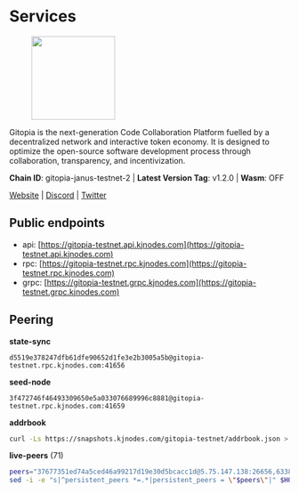 # Services

<figure><img src="https://raw.githubusercontent.com/kj89/testnet_manuals/main/pingpub/logos/gitopia.png" width="150" alt=""><figcaption></figcaption></figure>

Gitopia is the next-generation Code Collaboration Platform fuelled by  a decentralized network and interactive token economy. It is designed  to optimize the open-source software development process through  collaboration, transparency, and incentivization.

**Chain ID**: gitopia-janus-testnet-2 | **Latest Version Tag**: v1.2.0 | **Wasm**: OFF

[Website](https://gitopia.com/) | [Discord](https://discord.gg/hFTXCGNYDZ) | [Twitter](https://twitter.com/gitopiaDAO)


## Public endpoints

* api: [https://gitopia-testnet.api.kjnodes.com](https://gitopia-testnet.api.kjnodes.com)
* rpc: [https://gitopia-testnet.rpc.kjnodes.com](https://gitopia-testnet.rpc.kjnodes.com)
* grpc: [https://gitopia-testnet.grpc.kjnodes.com](https://gitopia-testnet.grpc.kjnodes.com)

## Peering

**state-sync**

```text
d5519e378247dfb61dfe90652d1fe3e2b3005a5b@gitopia-testnet.rpc.kjnodes.com:41656
```

**seed-node**

```text
3f472746f46493309650e5a033076689996c8881@gitopia-testnet.rpc.kjnodes.com:41659
```

**addrbook**
```bash
curl -Ls https://snapshots.kjnodes.com/gitopia-testnet/addrbook.json > $HOME/.gitopia/config/addrbook.json
```

**live-peers** (71)
```bash
peers="37677351ed74a5ced46a99217d19e30d5bcacc1d@5.75.147.138:26656,63381c5528ed8ca93f9ba31008a9630d21b29a97@142.132.152.46:46656,df5b61e51ab2f6c3bf1f3c387ba1586a84b41b25@141.95.65.26:27956,4432d927cd43ac192701830bed2ba589c6602a7e@165.227.148.44:26656,38f4e436b28b05850fa9b67cadf0700123cec094@45.10.154.166:26656,921348b18868c83bfc5375fc9860bb28aaaf0d0e@38.242.238.229:26656,995177c4b8c2b498de50483a614f9e30bf02e843@65.109.130.180:26656,d9b86c9459ac8bb4760d37095732ccd2746aca1f@65.21.131.215:26356,9684d6a5fbdac8dc075579dd719e3f78e6be97af@142.93.38.14:26656,1983d3cbcbc281232b5946ba9a2487e8f6976817@149.102.148.141:26656,7182dfadba43a9a3b35f6862e63f75be20c8b1db@95.217.214.125:41656,0c31077af45cb4f0424e58c91b0a917c36a90fd9@65.108.195.235:16656,33196fb0090d2de3671e36545d3425f641c9c0dc@65.109.70.4:41656,591318ade07c267271bb27790acec9e80dc1ce14@65.21.105.9:26656,72ba064143222cc699fe2e3830a52b43c18e1c2c@185.209.228.213:26656,c03e9f152bb1becc54d4424d02249135d39be09f@81.0.218.106:41656,ad33cf22f96e43448798686ed0f7428b8fdacf5b@5.161.90.174:656,af2e347c494fdc4bc9b8ebb69d946ae95c202977@134.209.189.7:26656,a510ea956fd1ccc786784d7c0f633889ce6cf618@168.119.124.130:41656,3b7845f8c8361c2f2de742473cd891c6e8cdeabf@83.171.249.159:656,19fb417249992ae8def277fb753656da318fe250@38.242.133.239:41656,09538ba6159f454a17d76501c59e23bad6fc9d3d@85.190.246.67:26656,5ffdc1788f68df5e8163d9bd0d71a4c4d3dec2e9@81.0.220.21:26656,7a65d4d8f7d62606839bfb8e4fb7168897488763@82.208.21.149:26656,fb0a1c5dbc329b1b0ae3dac6776df4eb5f2072f6@79.137.248.142:26656,f97115243c6291081b546e8d59f51e5ecede4168@149.102.155.225:26656,05182a9b6121c9fcbb493f9bb3843e20e076e479@38.242.231.113:656,0534e64a6df8a0ac7d032d3eff3587f5fd69ba37@65.108.206.118:60756,9bb344d83fc1fafc4bce6b8e4a95b82f37ac4f31@82.208.20.136:26656,73de34b1d08fdd58b5a5c0ec6d2560310c1ebe90@38.242.151.86:26656,53b421af01f3260e949d6a9c2dc09e3b1dbf9fb6@109.205.181.30:41656,5c2a752c9b1952dbed075c56c600c3a79b58c395@195.3.220.140:27036,e511a5b55979b7d630f016e2b15b513690fd3e33@185.239.209.124:656,5171aad5f862d474b36fc8049be3339068c96cc9@165.232.151.144:26656,e189c585d02d81a91112622c6c7ea3f6c8c7a591@64.227.98.226:26656,a8591524ebded3132f423771c0d91b77bdffad44@82.208.22.16:26656,399d4e19186577b04c23296c4f7ecc53e61080cb@34.126.132.161:26656,d3fe4d63101e72c4cc5fd1114b57d36b759c0402@164.92.72.200:26656,866ff69bfc3e29ceba85110bbcb437ba0c2f1e4f@185.192.97.104:41656,e79532749fb5dd95366f4568a7b2430d0e316fb5@84.46.255.163:26656,2e714e8854361967515a8b859f8f4b0d9b8d11e8@194.163.190.86:26656,f1ec809c278f10a4645f813e3aa55f8c7c26cb0b@82.208.21.65:26656,761a1c836718c25241d1c82ddb74510065394553@185.249.227.49:41656,4ceba74efb843cf10926a9ec757e4e2081d71e92@207.244.226.183:656,d8b769454c194bb389c3fe9fce976f3d6148c7c0@38.242.223.113:41656,c19da021d6bbdeccdd03453a021d7171e6e299d5@173.249.14.30:656,4e0e57bcac8aa2bc3188d5b7845eeee61a61f3f0@194.163.170.165:26656,f1a47d469460fb0a70b12d7739afbc0bf78eadda@78.47.195.69:656,93c4c73375b5f52020e7e7bd3f901ee28f07e6b7@109.123.243.66:41656,0eb70bf5e2403694109f9bba184570074c2dfdd5@38.242.235.255:26656,c09aa43e7149a6bf784d11867ebb4135996016d6@213.239.215.77:26656,95c692e6c36de3e437e03b6ceb323e75a00e2e71@74.208.245.188:41656,458a98d6293064bdf3d6f86e0e2aa87bbb450f07@75.119.144.48:656,481189b7e246f6c824a969482446c49abbfe76b8@161.97.172.147:26656,b6651c7b043ef4bdccd7906b0f06de2bbdfe8a60@193.46.243.75:26656,63f20bc935af661a2fb8d95c0c5eb8772e1c208a@103.107.183.89:26656,374da78901e59810277fc35482bce6e30953f488@80.79.6.155:41656,016b0e565abd496b9473b87ac41339251005d12e@194.163.167.163:41656,aba9c58344ec5e7dcd5ea1dc273d853e58b2ddd9@37.187.78.201:41656,926b47f8d786e544ec3a9200c61b5b04729a9d57@199.175.98.127:41656,edae8278cef6113e38af80504fb83cbf5eb0f023@165.232.129.242:26656,6ce7f9ea8e3019c50057f4eb2a0ed55e8eedf874@194.50.0.44:26656,f913588948afc0ad70440c42f17fbc50ba3cc0a6@5.182.33.79:26656,d804235e103d9f0cd86c00c4c445149bb5c38e6a@185.202.239.254:26656,5fb72a0bea398ce56fa20cd732623f98d774be7d@149.102.128.208:41656,e2be58a29887accfae3eba7a68147b99f1d3dd5d@65.108.150.175:26656,dbea2239b43c9e45913c22ad091abb8aaf7db469@190.2.146.152:33656,a6db1fd59ba556985431a1a1e7eaa4bc605fb06a@85.239.242.159:41656,4ed110a5b1ebad62d1e92e8cdabfc9160e2ca4db@65.109.92.148:46656,5d6dc79dab614c615f6cdab267c34267afb5dbe2@82.208.21.155:26656,a1fb8c68e24fd8d25955f58fb292474a672267c2@1.15.104.210:26656"
sed -i -e "s|^persistent_peers *=.*|persistent_peers = \"$peers\"|" $HOME/.gitopia/config/config.toml
```
